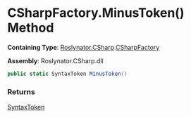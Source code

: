 # CSharpFactory\.MinusToken\(\) Method

**Containing Type**: [Roslynator.CSharp](../../README.md)\.[CSharpFactory](../README.md)

**Assembly**: Roslynator\.CSharp\.dll

```csharp
public static SyntaxToken MinusToken()
```

### Returns

[SyntaxToken](https://docs.microsoft.com/en-us/dotnet/api/microsoft.codeanalysis.syntaxtoken)

